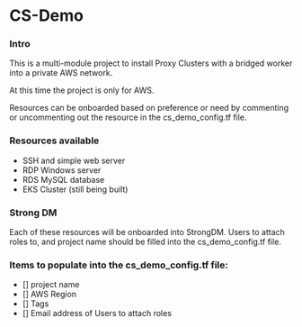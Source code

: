 # CS-Demo

### Intro

This is a multi-module project to install Proxy Clusters with a bridged worker into a private AWS network.

At this time the project is only for AWS.

Resources can be onboarded based on preference or need by commenting or uncommenting out the resource in the cs_demo_config.tf file.

### Resources available

- SSH and simple web server
- RDP Windows server
- RDS MySQL database
- EKS Cluster (still being built)

### Strong DM

Each of these resources will be onboarded into StrongDM. Users to attach roles to, and project name should be filled into the cs_demo_config.tf file.

### Items to populate into the cs_demo_config.tf file:

- [] project name
- [] AWS Region
- [] Tags
- [] Email address of Users to attach roles
